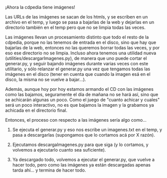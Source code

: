 ¡Ahora la cdpedia tiene imágenes!

Las URLs de las imágenes se sacan de los htmls, y se escriben en un archivo en el temp, y luego se pasa a bajarlas de la web y dejarlas en un directorio también en el temp pero que no se limpia todas las veces.

Las imágenes llevan un procesamiento distinto que todo el resto de la cdpedia, porque no las tenemos de entrada en el disco, sino que hay que bajarlas de la web, entonces no las queremos borrar todas las veces, y por eso ese directorio no se limpia. Incluso ahora tenemos una utilidad nueva (utilities/descargarImagenes.py), de manera que uno puede cortar el generar.py, y seguir bajando imágenes durante varias veces con este utilitario, y sólo relanzar el generar.py una vez que tengamos todas las imágenes en el disco (tener en cuenta que cuando la imagen esá en el disco, la misma no se vuelve a bajar...).

Además, aunque hoy por hoy estamos armando el CD con las imágenes como las bajamos, seguramente el día de mañana no se hará así, sino que se achicarán algunas un poco. Como el juego de "cuanto achicar y cuales" será un poco interactivo, no es que bajamos la imagen y la grabamos ya achicada en el directorio final.

Entonces, el proceso con respecto a las imágenes sería algo como...

  1. Se ejecuta el generar.py y eso nos escribe un imagenes.txt en el temp, y pasa a descargarlas (supongamos que lo cortamos acá por X razón).

  1. Ejecutamos descargaImagenes.py para que siga (y lo cortamos, y volvemos a ejecutarlo cuanto sea suficiente).

  1. Ya descargado todo, volvemos a ejecutar el generar.py, que vuelve a hacer todo, pero como las imágenes ya están descargadas apenas tarda ahí... y termina de hacer todo.